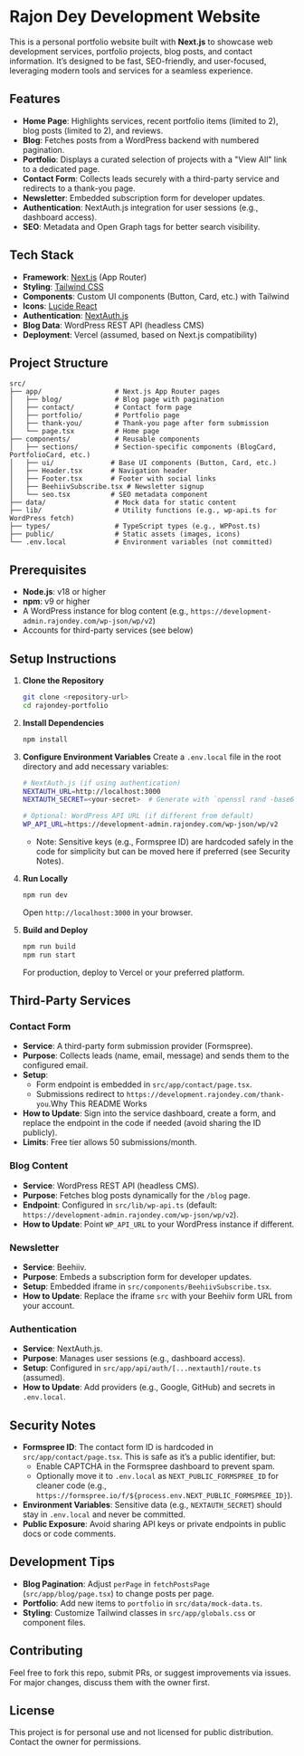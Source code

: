 # Rajon Dey Development Website

This is a personal portfolio website built with **Next.js** to showcase web development services, portfolio projects, blog posts, and contact information. It’s designed to be fast, SEO-friendly, and user-focused, leveraging modern tools and services for a seamless experience.

## Features

- **Home Page**: Highlights services, recent portfolio items (limited to 2), blog posts (limited to 2), and reviews.
- **Blog**: Fetches posts from a WordPress backend with numbered pagination.
- **Portfolio**: Displays a curated selection of projects with a "View All" link to a dedicated page.
- **Contact Form**: Collects leads securely with a third-party service and redirects to a thank-you page.
- **Newsletter**: Embedded subscription form for developer updates.
- **Authentication**: NextAuth.js integration for user sessions (e.g., dashboard access).
- **SEO**: Metadata and Open Graph tags for better search visibility.

## Tech Stack

- **Framework**: [Next.js](https://nextjs.org/) (App Router)
- **Styling**: [Tailwind CSS](https://tailwindcss.com/)
- **Components**: Custom UI components (Button, Card, etc.) with Tailwind
- **Icons**: [Lucide React](https://lucide.dev/)
- **Authentication**: [NextAuth.js](https://next-auth.js.org/)
- **Blog Data**: WordPress REST API (headless CMS)
- **Deployment**: Vercel (assumed, based on Next.js compatibility)

## Project Structure

```
src/
├── app/                  # Next.js App Router pages
│   ├── blog/             # Blog page with pagination
│   ├── contact/          # Contact form page
│   ├── portfolio/        # Portfolio page
│   ├── thank-you/        # Thank-you page after form submission
│   └── page.tsx          # Home page
├── components/           # Reusable components
│   ├── sections/         # Section-specific components (BlogCard, PortfolioCard, etc.)
│   ├── ui/              # Base UI components (Button, Card, etc.)
│   ├── Header.tsx       # Navigation header
│   ├── Footer.tsx       # Footer with social links
│   ├── BeehiivSubscribe.tsx # Newsletter signup
│   └── seo.tsx          # SEO metadata component
├── data/                 # Mock data for static content
├── lib/                  # Utility functions (e.g., wp-api.ts for WordPress fetch)
├── types/                # TypeScript types (e.g., WPPost.ts)
├── public/               # Static assets (images, icons)
└── .env.local            # Environment variables (not committed)
```

## Prerequisites

- **Node.js**: v18 or higher
- **npm**: v9 or higher
- A WordPress instance for blog content (e.g., `https://development-admin.rajondey.com/wp-json/wp/v2`)
- Accounts for third-party services (see below)

## Setup Instructions

1. **Clone the Repository**

   ```bash
   git clone <repository-url>
   cd rajondey-portfolio
   ```

2. **Install Dependencies**

   ```bash
   npm install
   ```

3. **Configure Environment Variables**
   Create a `.env.local` file in the root directory and add necessary variables:

   ```bash
   # NextAuth.js (if using authentication)
   NEXTAUTH_URL=http://localhost:3000
   NEXTAUTH_SECRET=<your-secret>  # Generate with `openssl rand -base64 32`

   # Optional: WordPress API URL (if different from default)
   WP_API_URL=https://development-admin.rajondey.com/wp-json/wp/v2
   ```

   - Note: Sensitive keys (e.g., Formspree ID) are hardcoded safely in the code for simplicity but can be moved here if preferred (see Security Notes).

4. **Run Locally**

   ```bash
   npm run dev
   ```

   Open `http://localhost:3000` in your browser.

5. **Build and Deploy**
   ```bash
   npm run build
   npm run start
   ```
   For production, deploy to Vercel or your preferred platform.

## Third-Party Services

### Contact Form

- **Service**: A third-party form submission provider (Formspree).
- **Purpose**: Collects leads (name, email, message) and sends them to the configured email.
- **Setup**:
  - Form endpoint is embedded in `src/app/contact/page.tsx`.
  - Submissions redirect to `https://development.rajondey.com/thank-you`.Why This README Works
- **How to Update**: Sign into the service dashboard, create a form, and replace the endpoint in the code if needed (avoid sharing the ID publicly).
- **Limits**: Free tier allows 50 submissions/month.

### Blog Content

- **Service**: WordPress REST API (headless CMS).
- **Purpose**: Fetches blog posts dynamically for the `/blog` page.
- **Endpoint**: Configured in `src/lib/wp-api.ts` (default: `https://development-admin.rajondey.com/wp-json/wp/v2`).
- **How to Update**: Point `WP_API_URL` to your WordPress instance if different.

### Newsletter

- **Service**: Beehiiv.
- **Purpose**: Embeds a subscription form for developer updates.
- **Setup**: Embedded iframe in `src/components/BeehiivSubscribe.tsx`.
- **How to Update**: Replace the iframe `src` with your Beehiiv form URL from your account.

### Authentication

- **Service**: NextAuth.js.
- **Purpose**: Manages user sessions (e.g., dashboard access).
- **Setup**: Configured in `src/app/api/auth/[...nextauth]/route.ts` (assumed).
- **How to Update**: Add providers (e.g., Google, GitHub) and secrets in `.env.local`.

## Security Notes

- **Formspree ID**: The contact form ID is hardcoded in `src/app/contact/page.tsx`. This is safe as it’s a public identifier, but:
  - Enable CAPTCHA in the Formspree dashboard to prevent spam.
  - Optionally move it to `.env.local` as `NEXT_PUBLIC_FORMSPREE_ID` for cleaner code (e.g., `https://formspree.io/f/${process.env.NEXT_PUBLIC_FORMSPREE_ID}`).
- **Environment Variables**: Sensitive data (e.g., `NEXTAUTH_SECRET`) should stay in `.env.local` and never be committed.
- **Public Exposure**: Avoid sharing API keys or private endpoints in public docs or code comments.

## Development Tips

- **Blog Pagination**: Adjust `perPage` in `fetchPostsPage` (`src/app/blog/page.tsx`) to change posts per page.
- **Portfolio**: Add new items to `portfolio` in `src/data/mock-data.ts`.
- **Styling**: Customize Tailwind classes in `src/app/globals.css` or component files.

## Contributing

Feel free to fork this repo, submit PRs, or suggest improvements via issues. For major changes, discuss them with the owner first.

## License

This project is for personal use and not licensed for public distribution. Contact the owner for permissions.
